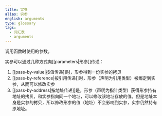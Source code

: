 ```yaml
---
title: 实参
alias: 实参
english: arguments
type: glossary
tags:
  - 词汇表
  - arguments
---
```


调用函数时使用的参数。

实参可以通过几种方式向[[parameters|形参]]传递：

1. [[pass-by-value|按值传递]]时，形参得到一份实参的拷贝
2. [[pass-by-reference|按引用传递]]时，形参（声明为引用类型）被绑定到实参，从而可以修改实参
3. [[pass-by-address|按地址传递]]是，形参（声明为指针类型）获得形参持有地址的拷贝，和实参指向同一个地址，可以修改该地址存放的值。但是地址本身是实参的拷贝，所以修改形参的值（地址）不会影响到实参，实参仍然持有原地址。

